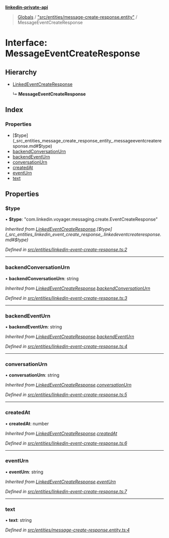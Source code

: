 **[linkedin-private-api](../README.md)**

> [Globals](../globals.md) / ["src/entities/message-create-response.entity"](../modules/_src_entities_message_create_response_entity_.md) / MessageEventCreateResponse

# Interface: MessageEventCreateResponse

## Hierarchy

- [LinkedEventCreateResponse](_src_entities_linkedin_event_create_response_.linkedeventcreateresponse.md)

  ↳ **MessageEventCreateResponse**

## Index

### Properties

- [$type](_src_entities_message_create_response_entity_.messageeventcreateresponse.md#$type)
- [backendConversationUrn](_src_entities_message_create_response_entity_.messageeventcreateresponse.md#backendconversationurn)
- [backendEventUrn](_src_entities_message_create_response_entity_.messageeventcreateresponse.md#backendeventurn)
- [conversationUrn](_src_entities_message_create_response_entity_.messageeventcreateresponse.md#conversationurn)
- [createdAt](_src_entities_message_create_response_entity_.messageeventcreateresponse.md#createdat)
- [eventUrn](_src_entities_message_create_response_entity_.messageeventcreateresponse.md#eventurn)
- [text](_src_entities_message_create_response_entity_.messageeventcreateresponse.md#text)

## Properties

### $type

• **$type**: \"com.linkedin.voyager.messaging.create.EventCreateResponse\"

_Inherited from [LinkedEventCreateResponse](_src_entities_linkedin_event_create_response_.linkedeventcreateresponse.md).[$type](_src_entities_linkedin_event_create_response_.linkedeventcreateresponse.md#$type)_

_Defined in [src/entities/linkedin-event-create-response.ts:2](https://github.com/eilonmore/linkedin-private-api/blob/354b20a/src/entities/linkedin-event-create-response.ts#L2)_

---

### backendConversationUrn

• **backendConversationUrn**: string

_Inherited from [LinkedEventCreateResponse](_src_entities_linkedin_event_create_response_.linkedeventcreateresponse.md).[backendConversationUrn](_src_entities_linkedin_event_create_response_.linkedeventcreateresponse.md#backendconversationurn)_

_Defined in [src/entities/linkedin-event-create-response.ts:3](https://github.com/eilonmore/linkedin-private-api/blob/354b20a/src/entities/linkedin-event-create-response.ts#L3)_

---

### backendEventUrn

• **backendEventUrn**: string

_Inherited from [LinkedEventCreateResponse](_src_entities_linkedin_event_create_response_.linkedeventcreateresponse.md).[backendEventUrn](_src_entities_linkedin_event_create_response_.linkedeventcreateresponse.md#backendeventurn)_

_Defined in [src/entities/linkedin-event-create-response.ts:4](https://github.com/eilonmore/linkedin-private-api/blob/354b20a/src/entities/linkedin-event-create-response.ts#L4)_

---

### conversationUrn

• **conversationUrn**: string

_Inherited from [LinkedEventCreateResponse](_src_entities_linkedin_event_create_response_.linkedeventcreateresponse.md).[conversationUrn](_src_entities_linkedin_event_create_response_.linkedeventcreateresponse.md#conversationurn)_

_Defined in [src/entities/linkedin-event-create-response.ts:5](https://github.com/eilonmore/linkedin-private-api/blob/354b20a/src/entities/linkedin-event-create-response.ts#L5)_

---

### createdAt

• **createdAt**: number

_Inherited from [LinkedEventCreateResponse](_src_entities_linkedin_event_create_response_.linkedeventcreateresponse.md).[createdAt](_src_entities_linkedin_event_create_response_.linkedeventcreateresponse.md#createdat)_

_Defined in [src/entities/linkedin-event-create-response.ts:6](https://github.com/eilonmore/linkedin-private-api/blob/354b20a/src/entities/linkedin-event-create-response.ts#L6)_

---

### eventUrn

• **eventUrn**: string

_Inherited from [LinkedEventCreateResponse](_src_entities_linkedin_event_create_response_.linkedeventcreateresponse.md).[eventUrn](_src_entities_linkedin_event_create_response_.linkedeventcreateresponse.md#eventurn)_

_Defined in [src/entities/linkedin-event-create-response.ts:7](https://github.com/eilonmore/linkedin-private-api/blob/354b20a/src/entities/linkedin-event-create-response.ts#L7)_

---

### text

• **text**: string

_Defined in [src/entities/message-create-response.entity.ts:4](https://github.com/eilonmore/linkedin-private-api/blob/354b20a/src/entities/message-create-response.entity.ts#L4)_
